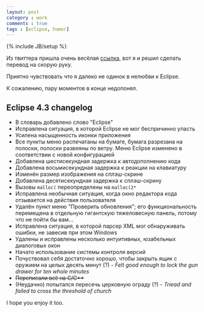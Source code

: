 ```yaml
---
layout: post
category : work
comments : true
tags : [eclipse, humor]
---
```

{% include JB/setup %}

Из твиттера пришла очень весёлая [ссылка](http://leonsbuddydave.tumblr.com/post/42394969682/eclipse-4-3-changelog-added-the-word-eclipse), вот я и решил сделать перевод на скорую руку.

Приятно чувствовать что я далеко не одинок в нелюбви к Eclipse.

К сожалению, пару моментов в конце недопонял.

Eclipse 4.3 changelog
---

 * В словарь добавлено слово "Eclipse"
 * Исправлена ситуация, в которой Eclipse не мог беспричинно упасть
 * Усилена насыщенность иконки приложения
 * Все пункты меню распечатаны на бумаге, бумага разрезана на полоски, полоски развеяны по ветру. Меню Eclipse изменено в соответствии с новой конфигурацией
 * Добавлена шестисекундная задержка к автодополнению кода
 * Добавлена восьмисекундная задержка к реакции на клавиатуру
 * Изменён размер изображения на сплэш-скрине
 * Добавлена десятисекундная задержка к сплэш-скрину
 * Вызовы `malloc(` переопределены на `malloc(2*`
 * Исправлена необычная ситуация, когда окно редактора кода отзывается на действия пользователя
 * Удалён пункт меню "Проверить обновления"; его функциональность перемещена в отдельную гигантскую тяжеловесную панель, потому что не пойти бы вам...
 * Исправлена ситуация, в которой парсер XML мог обнаруживать ошибки, не завесив при этом Windows
 * Удалены и исправлены несколько интуитивных, юзабельных диалоговых окон
 * Начато использование системы контроля версий
 * Почуствовал себя достаточно хорошо, чтобы закрыть ящик с оружием на целых десять минут (?) - _Felt good enough to lock the gun drawer for ten whole minutes_
 * <s>Переписали всё на C/С++</s>
 * (Неудачно) попытался пересечь церковную ограду (?) - _Triead and failed to cross the threshold of church_

I hope you enjoy it too.

